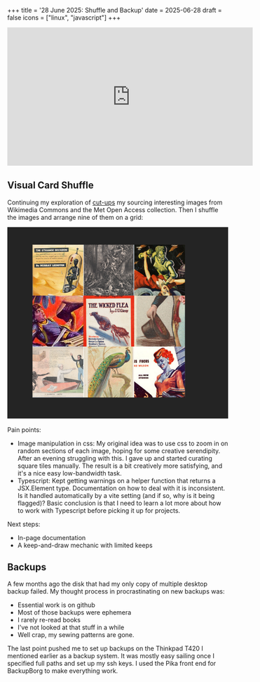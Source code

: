 +++
title = '28 June 2025: Shuffle and Backup'
date = 2025-06-28
draft = false
icons = ["linux", "javascript"]
+++

<iframe width="560" height="315" src="https://www.youtube.com/embed/-CR628yT7aE?si=kFxctrIzZ27sry7c" title="YouTube video player" frameborder="0" allow="accelerometer; autoplay; clipboard-write; encrypted-media; gyroscope; picture-in-picture; web-share" referrerpolicy="strict-origin-when-cross-origin" allowfullscreen></iframe>

## Visual Card Shuffle

Continuing my exploration of [cut-ups](/posts/cut-ups-krell/) my sourcing interesting images from Wikimedia Commons and the Met Open Access collection. Then I shuffle the images and arrange nine of them on a grid: 

![screenshot of tiles](/images/cut-up-grid.png) 

Pain points:

- Image manipulation in css: My original idea was to use css to zoom in on random sections of each image, hoping for some creative serendipity. After an evening struggling with this. I gave up and started curating square tiles manually. The result is a bit creatively more satisfying, and it's a nice easy low-bandwidth task. 
- Typescript: Kept getting warnings on a helper function that returns a JSX.Element type. Documentation on how to deal with it is inconsistent. Is it handled automatically by a vite setting (and if so, why is it being flagged)? Basic conclusion is that I need to learn a lot more about how to work with Typescript before picking it up for projects.

Next steps:

- In-page documentation
- A keep-and-draw mechanic with limited keeps

## Backups

A few months ago the disk that had my only copy of multiple desktop backup failed. My thought process in procrastinating on new backups was:

- Essential work is on github
- Most of those backups were ephemera
- I rarely re-read books
- I've not looked at that stuff in a while
- Well crap, my sewing patterns are gone.

The last point pushed me to set up backups on the Thinkpad T420 I mentioned earlier as a backup system. It was mostly easy sailing once I specified full paths and set up my ssh keys. I used the Pika front end for BackupBorg to make everything work.


